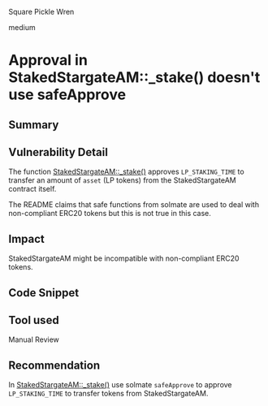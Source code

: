 Square Pickle Wren

medium

# Approval in StakedStargateAM::_stake() doesn't use safeApprove

## Summary

## Vulnerability Detail
The function [StakedStargateAM::_stake()](https://github.com/sherlock-audit/2023-12-arcadia/blob/main/accounts-v2/src/asset-modules/Stargate-Finance/StakedStargateAM.sol#L82) approves `LP_STAKING_TIME` to transfer an amount of `asset` (LP tokens) from the StakedStargateAM contract itself.

The README claims that safe functions from solmate are used to deal with non-compliant ERC20 tokens but this is not true in this case.

## Impact
StakedStargateAM might be incompatible with non-compliant ERC20 tokens.

## Code Snippet

## Tool used

Manual Review

## Recommendation

In [StakedStargateAM::_stake()](https://github.com/sherlock-audit/2023-12-arcadia/blob/main/accounts-v2/src/asset-modules/Stargate-Finance/StakedStargateAM.sol#L82) use solmate `safeApprove` to approve `LP_STAKING_TIME` to transfer tokens from StakedStargateAM.
